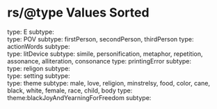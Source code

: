 # rs/@type Values Sorted

 type:	E	subtype:	
 type:	POV	subtype:	firstPerson, secondPerson, thirdPerson
 type:	actionWords	subtype:	
 type:	litDevice	subtype:	simile, personification, metaphor, repetition, assonance, alliteration, consonance
 type:	printingError	subtype:	
 type:	religon	subtype:	
 type:	setting	subtype:	
 type:	theme	subtype:	male, love, religion, minstrelsy, food, color, cane, black, white, female, race, child, body
 type:	theme:blackJoyAndYearningForFreedom	subtype:	